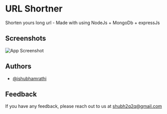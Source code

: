 
# URL Shortner

Shorten yours long url - Made with using NodeJs + MongoDb + expressJs


## Screenshots

![App Screenshot](https://i.ibb.co/bRXx5qd/image.png)

## Authors

- [@ishubhamrathi](https://www.github.com/ishubhamrathi)


## Feedback

If you have any feedback, please reach out to us at shubh2q2q@gmail.com

